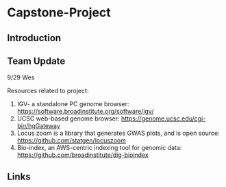 # Capstone-Project

## Introduction


## Team Update

9/29 Wes

Resources related to project:
1. IGV- a standalone PC genome
 browser:
https://software.broadinstitute.org/software/igv/
2. UCSC web-based genome
 browser:
https://genome.ucsc.edu/cgi-bin/hgGateway
3. Locus zoom is a library
 that generates GWAS plots, and is open source:
https://github.com/statgen/locuszoom
4. Bio-index, an AWS-centric
 indexing tool for genomic data:
https://github.com/broadinstitute/dig-bioindex



## Links
